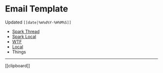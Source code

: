 # Email Template
Updated `[[date|%m%d%Y-%H%M%S]]` 

- [Spark Thread]()
- [Spark Local](readdle-spark:// )
- [WTF](https://davidblue.wtf/drafts/[[uuid]].html)
- [Local](shareddocuments:///private/var/mobile/Library/Mobile%20Documents/com~apple~CloudDocs/Written/[[uuid]].md)
- Things

---

[[clipboard]]